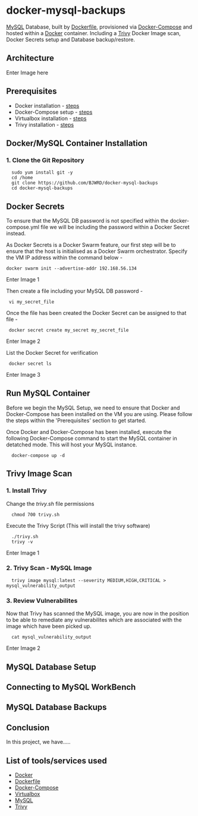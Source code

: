 # docker-mysql-backups
[MySQL](https://www.mysql.com/) Database, built by [Dockerfile](https://docs.docker.com/engine/reference/builder/), provisioned via [Docker-Compose](https://docs.docker.com/compose/install/) and hosted within a [Docker](https://www.docker.com/) container. Including a [Trivy](https://www.aquasec.com/products/trivy/) Docker Image scan, Docker Secrets setup and Database backup/restore.

## Architecture

Enter Image here

## Prerequisites
* Docker installation - [steps](https://docs.docker.com/engine/install/)
* Docker-Compose setup - [steps](https://docs.docker.com/compose/)
* Virtualbox installation - [steps](https://www.virtualbox.org/wiki/Downloads) 
* Trivy installation - [steps](https://aquasecurity.github.io/trivy/v0.34/getting-started/installation/)

## Docker/MySQL Container Installation
### 1. Clone the Git Repository
      sudo yum install git -y 
      cd /home
      git clone https://github.com/BJWRD/docker-mysql-backups
      cd docker-mysql-backups
      
## Docker Secrets
To ensure that the MySQL DB password is not specified within the docker-compose.yml file we will be including the password within a Docker Secret instead.

As Docker Secrets is a Docker Swarm feature, our first step will be to ensure that the host is initialised as a Docker Swarm orchestrator. Specify the VM IP address within the command below -

    docker swarm init --advertise-addr 192.168.56.134

Enter Image 1

Then create a file including your MySQL DB password -

     vi my_secret_file

Once the file has been created the Docker Secret can be assigned to that file -

     docker secret create my_secret my_secret_file

Enter Image 2

List the Docker Secret for verification 

     docker secret ls

Enter Image 3

## Run MySQL Container
Before we begin the MySQL Setup, we need to ensure that Docker and Docker-Compose has been installed on the VM you are using. Please follow the steps within the 'Prerequisites' section to get started.

Once Docker and Docker-Compose has been installed, execute the following Docker-Compose command to start the MySQL container in detatched mode. This will host your MySQL instance.

      docker-compose up -d
      
## Trivy Image Scan
### 1. Install Trivy
Change the *trivy.sh* file permissions

      chmod 700 trivy.sh
      
Execute the Trivy Script (This will install the trivy software)

      ./trivy.sh
      trivy -v

Enter Image 1

### 2. Trivy Scan - MySQL Image 

      trivy image mysql:latest --severity MEDIUM,HIGH,CRITICAL > mysql_vulnerability_output
      
### 3. Review Vulnerabilites 
Now that Trivy has scanned the MySQL image, you are now in the position to be able to remediate any vulnerabilites which are associated with the image which have been picked up.

      cat mysql_vulnerability_output
      
Enter Image 2

## MySQL Database Setup

## Connecting to MySQL WorkBench

## MySQL Database Backups



## Conclusion
In this project, we have.....

## List of tools/services used
* [Docker](https://www.docker.com/)
* [Dockerfile](https://docs.docker.com/engine/reference/builder/)
* [Docker-Compose](https://docs.docker.com/compose/)
* [Virtualbox](https://www.virtualbox.org) 
* [MySQL](https://www.mysql.com/)
* [Trivy](https://www.aquasec.com/products/trivy/)
